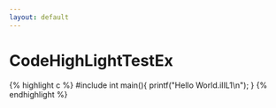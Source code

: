 ```yaml
---
layout: default
---
```


CodeHighLightTestEx
===

{% highlight c %}
#include <iostream>
int main(){
	printf("Hello World.iIlL1\n");
}
{% endhighlight %}
